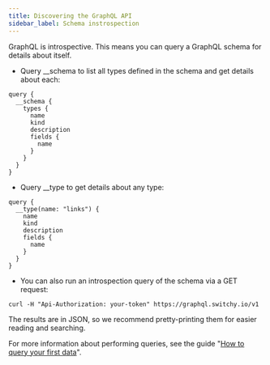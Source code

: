 ```yaml
---
title: Discovering the GraphQL API
sidebar_label: Schema instrospection
---
```


GraphQL is introspective. This means you can query a GraphQL schema for details about itself.

- Query __schema to list all types defined in the schema and get details about each:

```
query {
  __schema {
    types {
      name
      kind
      description
      fields {
        name
      }
    }
  }
}
```


- Query __type to get details about any type:

```
query {
  __type(name: "links") {
    name
    kind
    description
    fields {
      name
    }
  }
}
```


- You can also run an introspection query of the schema via a GET request:

```
curl -H "Api-Authorization: your-token" https://graphql.switchy.io/v1
```

The results are in JSON, so we recommend pretty-printing them for easier reading and searching.

For more information about performing queries, see the guide "[How to query your first data](/docs/guides/how-to-query)".